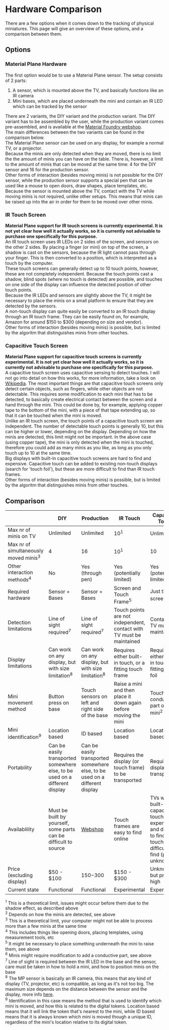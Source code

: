 # Hardware Comparison
There are a few options when it comes down to the tracking of physical miniatures. This page will give an overview of these options, and a comparison between them.

## Options

### Material Plane Hardware

The first option would be to use a Material Plane sensor. The setup consists of 2 parts:

1. A sensor, which is mounted above the TV, and basically functions like an IR camera
2. Mini bases, which are placed underneath the mini and contain an IR LED which can be tracked by the sensor

There are 2 variants, the DIY variant and the production variant. The DIY variant has to be assembled by the user, while the production variant comes pre-assembled, and is available at the [Material Foundry webshop](https://www.materialfoundry.nl/).<br>
The main differences between the two variants can be found in the comparison below.<br>
The Material Plane sensor can be used on any display, for example a normal TV, or a projector.<br>
Because the minis are only detected when they are moved, there is no limit the the amount of minis you can have on the table. There is, however, a limit to the amount of minis that can be moved at the same time: 4 for the DIY sensor and 16 for the production sensor.<br>
Other forms of interaction (besides moving minis) is not possible for the DIY sensor, while the production sensor supports a special pen that can be used like a mouse to open doors, draw shapes, place templates, etc.<br>
Because the sensor is mounted above the TV, contact with the TV while moving minis is not required, unlike other setups. This means that minis can be raised up into the air in order for them to be moved over other minis.

### IR Touch Screen
<b>Material Plane support for IR touch screens is currently experimental. It is not yet clear how well it actually works, so it is currently not advisable to purchase one specifically for this purpose.</b><br>
An IR touch screen uses IR LEDs on 2 sides of the screen, and sensors on the other 2 sides. By placing a finger (or mini) on top of the screen, a shadow is cast on the sensors, because the IR light cannot pass through your finger. This is then converted to a position, which is interpreted as a touch by the computer.<br>
These touch screens can generally detect up to 10 touch points, however, these are not completely independent. Because the touch points cast a shadow, blind spots (where no touch is detected) are possible, and touches on one side of the display can influence the detected position of other touch points.<br>
Because the IR LEDs and sensors are slightly above the TV, it might be necessary to place the minis on a small platform to ensure that they are detected by the sensors.<br>
A non-touch display can quite easily be converted to an IR touch display through an IR touch frame. They can be easily found on, for example, Amazon for around $150 to $300 (depending on size and vendor).<br>
Other forms of interaction (besides moving minis) is possible, but is limited by the algoritm that distinguishes minis from other touches.

### Capacitive Touch Screen
<b>Material Plane support for capacitive touch screens is currently experimental. It is not yet clear how well it actually works, so it is currently not advisable to purchase one specifically for this purpose.</b><br>
A capacitive touch screen uses capacitive sensing to detect touches. I will not go into detail on how this works, for more information, take a look on [Wikipedia](https://en.wikipedia.org/wiki/Capacitive_sensing). The most important things are that capacitive touch screens only detect certain objects, such as fingers, while other objects are not detectable. This requires some modification to each mini that has to be detected, to basically create electrical contact between the screen and a hand through the mini. This could be done by, for example, applying copper tape to the bottom of the mini, with a piece of that tape extending up, so that it can be touched when the mini is moved.<br>
Unlike an IR touch screen, the touch points of a capacitive touch screen are independent. The number of detectable touch points is generally 10, but this can be higher or lower, depending on the display. Depending on how the minis are detected, this limit might not be important. In the above case (using copper tape), the mini is only detected when the mini is touched, therefore you could add as many minis as you like, as long as you only touch up to 10 at the same time.<br>
Big displays with built-in capacitive touch screens are hard to find and expensive. Capacitive touch can be added to existing non-touch displays (search for 'touch foil'), but these are more difficult to find than IR touch frames.<br>
Other forms of interaction (besides moving minis) is possible, but is limited by the algoritm that distinguishes minis from other touches.<br>

## Comparison
| |DIY|Production|IR Touch|Capacitive Touch|
|-|-|-|-|-|
|Max nr of minis on TV|Unlimited|Unlimited|10<sup>1</sup>|Unlimited<sup>2</sup>|
|Max nr of simultaneously moved minis<sup>3</sup>|4|16|10<sup>1</sup>|10|
|Other interaction methods<sup>4</sup>|No|Yes (through pen)|Yes (potentially limited)|Yes (potentially limited)|
|Required hardware|Sensor + Bases|Sensor + Bases|Screen and Touch Frame<sup>5</sup>|Just the screen<sup>6</sup>|
|Detection limitations|Line of sight required<sup>7</sup>|Line of sight required<sup>7</sup>|Touch points are not independent, contact with TV must be maintained|Contact with TV must be maintained|
|Display limitations|Can work on any display, but with size limitation<sup>8</sup>|Can work on any display, but with size limitation<sup>8</sup>|Requires either built-in touch, or a fitting touch frame|Requires either built-in touch, or a fitting touch foil|
|Mini movement method|Button press on base|Touch sensors on left and right side of the base|Raise a mini and then place it down again before moving the mini|Touching the conductive part of the mini<sup>2</sup>|
|Mini identification<sup>9</sup>|Location based|ID based|Location based|Location based|
|Portability|Can be easily transported somewhere else, to be used on a different display|Can be easily transported somewhere else, to be used on a different display|Requires the display (or touch frame) to be transported|Requires the display to be transported|
|Availablility|Must be built by yourself, some parts can be difficult to source|[Webshop](https://www.materialfoundry.nl/)|Touch frames are easy to find online|TVs with built-in capacitive touch are expensive and difficult to find, touch foil is difficult to find (price unknown)|
|Price (excluding display)|$50 - $100|$150-$300|$150 - $300|Unknown, but probably high|
|Current state|Functional|Functional|Experimental|Experimental|

<sup>1</sup> This is a theoretical limit, issues might occur before them due to the shadow effect, as described above<br>
<sup>2</sup> Depends on how the minis are detected, see above<br>
<sup>3</sup> This is a theoretical limit, your computer might not be able to process more than a few minis at the same time<br>
<sup>4</sup> This includes things like opening doors, placing templates, using measurement tools, etc<br>
<sup>5</sup> It might be necessary to place something underneath the mini to raise them, see above<br>
<sup>6</sup> Minis might require modification to add a conductive part, see above<br>
<sup>7</sup> Line of sight is required between the IR LED in the base and the sensor, care must be taken in how to hold a mini, and how to position minis on the base<br>
<sup>8</sup> The MP sensor is basically an IR camera, this means that any kind of display (TV, projector, etc) is compatible, as long as it's not too big. The maximum size depends on the distance between the sensor and the display, more info [here](https://github.com/CDeenen/MaterialPlane/wiki/Requirements#horizontally-mounted-tv).<br>
<sup>9</sup> Identification in this case means the method that is used to identify which mini is moved, and how this is related to the digital tokens. Location based means that it will link the token that's nearest to the mini, while ID based means that it is always known which mini is moved though a unique ID, regardless of the mini's location relative to its digital token.